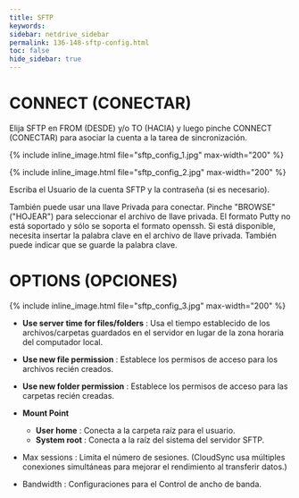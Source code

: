 ```yaml
---
title: SFTP
keywords:
sidebar: netdrive_sidebar
permalink: 136-148-sftp-config.html
toc: false
hide_sidebar: true
---
```


CONNECT (CONECTAR)
==================
Elija SFTP en FROM (DESDE) y/o TO (HACIA) y luego pinche CONNECT (CONECTAR) para asociar la cuenta a la tarea de sincronización.

{% include inline_image.html file="sftp_config_1.jpg" max-width="200" %}


{% include inline_image.html file="sftp_config_2.jpg" max-width="200" %}

Escriba el Usuario de la cuenta SFTP y la contraseña (si es necesario).

También puede usar una llave Privada para conectar. Pinche "BROWSE" ("HOJEAR") para seleccionar el archivo de llave privada. El formato Putty no está soportado y sólo se soporta el formato openssh.  Si está disponible, necesita insertar la palabra clave en el archivo de llave privada. También puede indicar que se guarde la palabra clave.


OPTIONS (OPCIONES)
==================


{% include inline_image.html file="sftp_config_3.jpg" max-width="200" %}


* **Use server time for files/folders** : Usa el tiempo establecido de los archivos/carpetas guardados en el servidor en lugar de la zona horaria del computador local.

* **Use new file permission** : Establece los permisos de acceso para los archivos recién creados.

* **Use new folder permission** : Establece los permisos de acceso para las carpetas recién creadas.

* **Mount Point**
    * **User home** : Conecta a la carpeta raíz para el usuario.
    * **System root** : Conecta a la raíz del sistema del servidor SFTP.

* Max sessions : Limita el número de sesiones. (CloudSync usa múltiples conexiones simultáneas para mejorar el rendimiento al transferir datos.)

* Bandwidth :  Configuraciones para el Control de ancho de banda.


